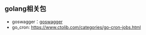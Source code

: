 ## golang相关包
* goswagger：[goswagger](https://www.ctolib.com/topics-139054.html)
* go_cron: https://www.ctolib.com/categories/go-cron-jobs.html
